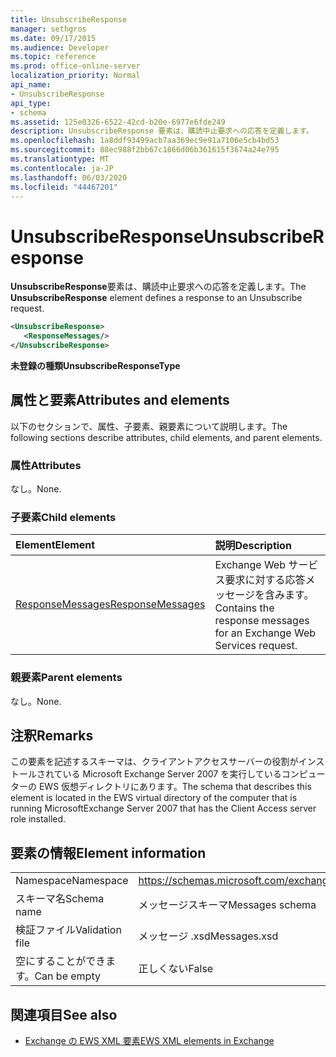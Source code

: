 ```yaml
---
title: UnsubscribeResponse
manager: sethgros
ms.date: 09/17/2015
ms.audience: Developer
ms.topic: reference
ms.prod: office-online-server
localization_priority: Normal
api_name:
- UnsubscribeResponse
api_type:
- schema
ms.assetid: 125e0326-6522-42cd-b20e-6977e6fde249
description: UnsubscribeResponse 要素は、購読中止要求への応答を定義します。
ms.openlocfilehash: 1a8ddf93499acb7aa369ec9e91a7106e5cb4bd53
ms.sourcegitcommit: 88ec988f2bb67c1866d06b361615f3674a24e795
ms.translationtype: MT
ms.contentlocale: ja-JP
ms.lasthandoff: 06/03/2020
ms.locfileid: "44467201"
---
```

# <a name="unsubscriberesponse"></a><span data-ttu-id="f0f23-103">UnsubscribeResponse</span><span class="sxs-lookup"><span data-stu-id="f0f23-103">UnsubscribeResponse</span></span>

<span data-ttu-id="f0f23-104">**UnsubscribeResponse**要素は、購読中止要求への応答を定義します。</span><span class="sxs-lookup"><span data-stu-id="f0f23-104">The **UnsubscribeResponse** element defines a response to an Unsubscribe request.</span></span> 
  
```xml
<UnsubscribeResponse>
   <ResponseMessages/>
</UnsubscribeResponse>
```

 <span data-ttu-id="f0f23-105">**未登録の種類**</span><span class="sxs-lookup"><span data-stu-id="f0f23-105">**UnsubscribeResponseType**</span></span>
## <a name="attributes-and-elements"></a><span data-ttu-id="f0f23-106">属性と要素</span><span class="sxs-lookup"><span data-stu-id="f0f23-106">Attributes and elements</span></span>

<span data-ttu-id="f0f23-107">以下のセクションで、属性、子要素、親要素について説明します。</span><span class="sxs-lookup"><span data-stu-id="f0f23-107">The following sections describe attributes, child elements, and parent elements.</span></span>
  
### <a name="attributes"></a><span data-ttu-id="f0f23-108">属性</span><span class="sxs-lookup"><span data-stu-id="f0f23-108">Attributes</span></span>

<span data-ttu-id="f0f23-109">なし。</span><span class="sxs-lookup"><span data-stu-id="f0f23-109">None.</span></span>
  
### <a name="child-elements"></a><span data-ttu-id="f0f23-110">子要素</span><span class="sxs-lookup"><span data-stu-id="f0f23-110">Child elements</span></span>

|<span data-ttu-id="f0f23-111">**Element**</span><span class="sxs-lookup"><span data-stu-id="f0f23-111">**Element**</span></span>|<span data-ttu-id="f0f23-112">**説明**</span><span class="sxs-lookup"><span data-stu-id="f0f23-112">**Description**</span></span>|
|:-----|:-----|
|[<span data-ttu-id="f0f23-113">ResponseMessages</span><span class="sxs-lookup"><span data-stu-id="f0f23-113">ResponseMessages</span></span>](responsemessages.md) <br/> |<span data-ttu-id="f0f23-114">Exchange Web サービス要求に対する応答メッセージを含みます。</span><span class="sxs-lookup"><span data-stu-id="f0f23-114">Contains the response messages for an Exchange Web Services request.</span></span>  <br/> |
   
### <a name="parent-elements"></a><span data-ttu-id="f0f23-115">親要素</span><span class="sxs-lookup"><span data-stu-id="f0f23-115">Parent elements</span></span>

<span data-ttu-id="f0f23-116">なし。</span><span class="sxs-lookup"><span data-stu-id="f0f23-116">None.</span></span>
  
## <a name="remarks"></a><span data-ttu-id="f0f23-117">注釈</span><span class="sxs-lookup"><span data-stu-id="f0f23-117">Remarks</span></span>

<span data-ttu-id="f0f23-118">この要素を記述するスキーマは、クライアントアクセスサーバーの役割がインストールされている Microsoft Exchange Server 2007 を実行しているコンピューターの EWS 仮想ディレクトリにあります。</span><span class="sxs-lookup"><span data-stu-id="f0f23-118">The schema that describes this element is located in the EWS virtual directory of the computer that is running MicrosoftExchange Server 2007 that has the Client Access server role installed.</span></span>
  
## <a name="element-information"></a><span data-ttu-id="f0f23-119">要素の情報</span><span class="sxs-lookup"><span data-stu-id="f0f23-119">Element information</span></span>

|||
|:-----|:-----|
|<span data-ttu-id="f0f23-120">Namespace</span><span class="sxs-lookup"><span data-stu-id="f0f23-120">Namespace</span></span>  <br/> |https://schemas.microsoft.com/exchange/services/2006/messages  <br/> |
|<span data-ttu-id="f0f23-121">スキーマ名</span><span class="sxs-lookup"><span data-stu-id="f0f23-121">Schema name</span></span>  <br/> |<span data-ttu-id="f0f23-122">メッセージスキーマ</span><span class="sxs-lookup"><span data-stu-id="f0f23-122">Messages schema</span></span>  <br/> |
|<span data-ttu-id="f0f23-123">検証ファイル</span><span class="sxs-lookup"><span data-stu-id="f0f23-123">Validation file</span></span>  <br/> |<span data-ttu-id="f0f23-124">メッセージ .xsd</span><span class="sxs-lookup"><span data-stu-id="f0f23-124">Messages.xsd</span></span>  <br/> |
|<span data-ttu-id="f0f23-125">空にすることができます。</span><span class="sxs-lookup"><span data-stu-id="f0f23-125">Can be empty</span></span>  <br/> |<span data-ttu-id="f0f23-126">正しくない</span><span class="sxs-lookup"><span data-stu-id="f0f23-126">False</span></span>  <br/> |
   
## <a name="see-also"></a><span data-ttu-id="f0f23-127">関連項目</span><span class="sxs-lookup"><span data-stu-id="f0f23-127">See also</span></span>



- [<span data-ttu-id="f0f23-128">Exchange の EWS XML 要素</span><span class="sxs-lookup"><span data-stu-id="f0f23-128">EWS XML elements in Exchange</span></span>](ews-xml-elements-in-exchange.md)

